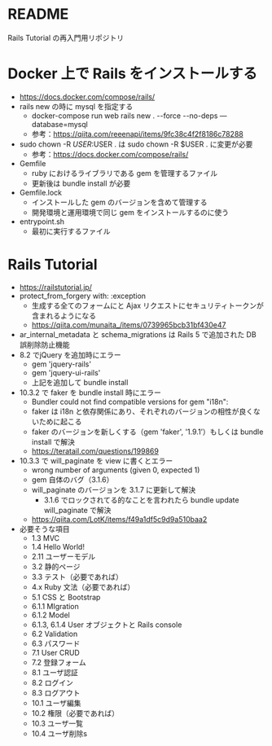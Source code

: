 # README

Rails Tutorial の再入門用リポジトリ

# Docker 上で Rails をインストールする
* https://docs.docker.com/compose/rails/
* rails new の時に mysql を指定する
    * docker-compose run web rails new . --force --no-deps —database=mysql
    * 参考：https://qiita.com/reeenapi/items/9fc38c4f2f8186c78288
* sudo chown -R $USER:$USER . は sudo chown -R $USER . に変更が必要
    * 参考：https://docs.docker.com/compose/rails/
* Gemfile
    * ruby におけるライブラリである gem を管理するファイル
    * 更新後は bundle install が必要
* Gemfile.lock
    * インストールした gem のバージョンを含めて管理する
    * 開発環境と運用環境で同じ gem をインストールするのに使う
* entrypoint.sh
    * 最初に実行するファイル

# Rails Tutorial
* https://railstutorial.jp/
* protect_from_forgery with: :exception
    * 生成する全てのフォームにと Ajax リクエストにセキュリティトークンが含まれるようになる
    * https://qiita.com/munaita_/items/0739965bcb31bf430e47
* ar_internal_metadata と schema_migrations は Rails 5 で追加された DB 誤削除防止機能
* 8.2 でjQuery を追加時にエラー
    * gem 'jquery-rails'
    * gem 'jquery-ui-rails'
    * 上記を追加して bundle install
* 10.3.2 で faker を bundle install 時にエラー
    * Bundler could not find compatible versions for gem "i18n":
    * faker は i18n と依存関係にあり、それぞれのバージョンの相性が良くないために起こる
    * faker のバージョンを新しくする（gem 'faker', '1.9.1’）もしくは bundle install で解決
    * https://teratail.com/questions/199869
* 10.3.3 で will_paginate を view に書くとエラー
    * wrong number of arguments (given 0, expected 1)
    * gem 自体のバグ（3.1.6）
    * will_paginate のバージョンを 3.1.7 に更新して解決
        * 3.1.6 でロックされてる的なことを言われたら bundle update will_paginate で解決
    * https://qiita.com/LotK/items/f49a1df5c9d9a510baa2
* 必要そうな項目
    * 1.3 MVC
    * 1.4 Hello World!
    * 2.11 ユーザーモデル
    * 3.2 静的ページ
    * 3.3 テスト（必要であれば）
    * 4.x Ruby 文法（必要であれば）
    * 5.1 CSS と Bootstrap
    * 6.1.1 MIgration
    * 6.1.2 Model
    * 6.1.3, 6.1.4 User オブジェクトと Rails console
    * 6.2 Validation
    * 6.3 パスワード
    * 7.1 User CRUD
    * 7.2 登録フォーム
    * 8.1 ユーザ認証
    * 8.2 ログイン
    * 8.3 ログアウト
    * 10.1 ユーザ編集
    * 10.2 権限（必要であれば）
    * 10.3 ユーザ一覧
    * 10.4 ユーザ削除s
